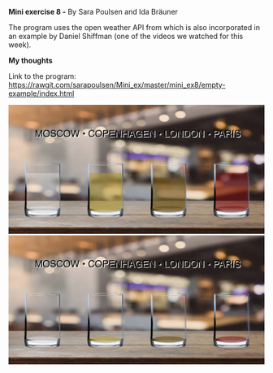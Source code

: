 **Mini exercise 8 -**
By Sara Poulsen and Ida Bräuner

The program uses the open weather API from which is also incorporated in an example by Daniel Shiffman (one of the videos we watched for this week). 

**My thoughts**



Link to the program: https://rawgit.com/sarapoulsen/Mini_ex/master/mini_ex8/empty-example/index.html

![Screenshot](https://github.com/sarapoulsen/Mini_ex/blob/master/mini_ex8/screenshot1.png)
![Screenshot](https://github.com/sarapoulsen/Mini_ex/blob/master/mini_ex8/screenshot2.png)

